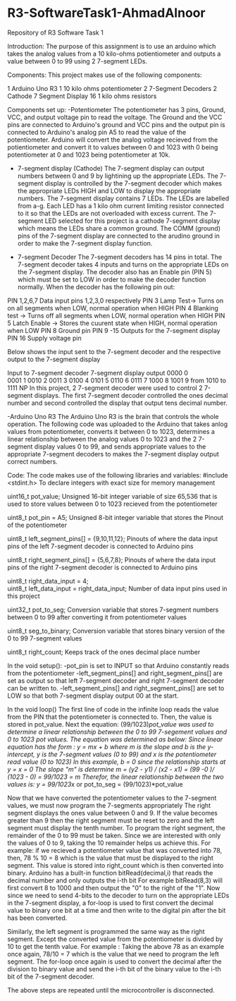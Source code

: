# R3-SoftwareTask1-AhmadAlnoor
Repository of R3 Software Task 1

Introduction:
The purpose of this assignment is to use an arduino which takes the analog values from a 10 kilo-ohms potientiometer and outputs a value between 0 to 99 using 2 7-segment LEDs. 

Components:
This project makes use of the following components:

1	 Arduino Uno R3
1	 10 kilo ohms potentiometer
2	7-Segment Decoders
2	Cathode 7 Segment Display
16	1 kilo ohms resistors

Components set up:
-Potentiometer
The potentiometer has 3 pins, Ground, VCC, and output voltage pin to read the voltage. The Ground and the VCC pins are connected to Arduino's ground and VCC pins and the output pin is connected to Arduino's analog pin A5 to read the value of the potentiometer. Arduino will convert the analog voltage recieved from the potientiometer and convert it to values between 0 and 1023 with 0 being potentiometer at 0 and 1023 being potentiometer at 10k. 

- 7-segment display (Cathode)
The 7-segment display can output numbers between 0 and 9 by lightining up the appropriate LEDs. The 7-segment display is controlled by the 7-segment decoder which makes the appropriate LEDs HIGH and LOW to display the appropriate numbers. The 7-segment display contains 7 LEDs. The LEDs are labelled from a-g. Each LED has a 1 kilo ohm current limiting resistor connected to it so that the LEDs are not overloaded with excess current. The 7-segment LED selected for this project is a cathode  7-segment display which means the LEDs share a common ground. The COMM (ground) pins of the 7-segment display are connected to the arudino ground in order to make the 7-segment display function.

- 7-segment Decoder
The 7-segment decoders has 14 pins in total. The 7-segment decoder takes 4 inputs and turns on the appropriate LEDs on the 7-segment display. The decoder also has an Enable pin (PIN 5) which must be set to LOW in order to make the decoder function normally. When the decoder has the following pin out:

PIN 1,2,6,7 	Data input pins 1,2,3,0 respectively
PIN 3		Lamp Test-> Turns on on all segments when LOW, normal operation when HIGH
PIN 4		Blanking test -> Turns off all segments when LOW, normal operation when HIGH
PIN 5		Latch Enable -> Stores the cuurent state when HIGH, normal operation when LOW
PIN 8		Ground pin
PIN 9 -15 	Outputs for the 7-segment display
PIN 16		Supply voltage pin

Below shows the input sent to the 7-segment decoder and the respective output to the 7-segment display

Input to 7-segment decoder			7-segment display output
0000						0		
0001						1
0010						2
0011						3
0100						4
0101						5
0110						6
0111						7
1000						8
1001						9
from 1010 to 1111					NP
In this project, 2 7-segment decoder were used to control 2 7-segment displays.
The first 7-segment decoder controlled the ones decimal number and second controlled the display that output tens decimal number.

-Arduino Uno R3
The Arduino Uno R3 is the brain that controls the whole operation. The following code was uploaded to the Arduino that takes anlog values from potentiometer, converts it between 0 to 1023, determines a linear relationship between the analog values 0 to 1023 and the 2 7-segment display values 0 to 99, and sends appropriate values to the appropriate 7-segment decoders to makes the 7-segment display output correct numbers.

Code:
The code makes use of the following libraries and variables:
#include <stdint.h>     		To declare integers with exact size for memory management

uint16_t pot_value;			Unsigned 16-bit integer variable of size 65,536 that is used to store values between 0 to 1023 recieved from the potentiometer

uint8_t pot_pin = A5; 		Unsigned 8-bit integer variable that stores the Pinout of the potentiometer

uint8_t left_segment_pins[] = {9,10,11,12};  Pinouts of where the data input pins of the left 7-segment decoder is connected to Arduino pins

uint8_t right_segment_pins[] = {5,6,7,8}; Pinouts of where the data input pins of the right 7-segment decoder is connected to Arduino pins
 
uint8_t right_data_input = 4;	
uint8_t left_data_input = right_data_input;  Number of data input pins used in this project

uint32_t pot_to_seg;		Conversion variable that stores 7-segment numbers between 0 to 99 after converting it from potentiometer values

uint8_t seg_to_binary;		Conversion variable that stores binary version of the 0 to 99 7-segment values


uint8_t right_count; 		Keeps track of the ones decimal place number

In the void setup():
-pot_pin is set to INPUT so that Arduino constantly reads from the potentiometer
-left_segment_pins[]  and right_segment_pins[] are set as output so that left 7-segment decoder and right 7-segment decoder can be written to.
-left_segment_pins[]  and right_segment_pins[] are set to LOW so that both 7-segment display output 00 at the start.

In the void loop()
The first line of code in the infinite loop reads the value from the PIN that the potentiometer is connected to. Then, the value is stored in pot_value.
Next the equation:
	(99/1023)*pot_value was used to determine a linear relationship between the 0 to 99 7-segement values and 0 to 1023 pot values. The equation was determined as below:
Since linear equation has the form :	y = mx + b
where m is the slope and b is the y-intercept, y is the 7-segment values (0 to 99) and x is the potentiometer read value (0 to 1023)
In this example, b = 0 since the relationship starts at y = x = 0
The slope "m" is determine     m = (y2 - y1) / (x2 - x1)  = (99 -0 )/ (1023 - 0) = 99/1023 = m
Therefor, the linear relationship between the two values is:
	y = 99/1023*x  or  pot_to_seg =  (99/1023)*pot_value

Now that we have converted the potentiometer values to the 7-segment values, we must now program the 7-segments appropriately
The right segment displays the ones value between 0 and 9. If the value becomes greater than 9 then the right segment must be reset to zero and the left segment
must display the tenth number.
To program the right segment, the remainder of the 0 to 99 must be taken. Since we are interested with only the values of 0 to 9, taking the 10 remainder helps us achieve this.
For example: if we recieved a potentiometer value that was converted into 78, then, 78 % 10 = 8 which is the value that must be displayed to the right segment.
This value is stored into right_count which is then converted into binary. Arduino has a built-in function bitRead(decimal,i) that reads the decimal number and only outputs the i-th bit
For example bitRead(8,3) will first convert 8 to 1000 and then output the "0" to the right of the "1". 
Now since we need to send 4-bits to the decoder to turn on the appropriate LEDs in the 7-segment display, a for-loop is used to first convert the decimal value to binary one bit at a time and then write to the digital pin after the bit has been converted.

Similarly, the left segment is programmed the same way as the right segment. Except the converted value from the potentiometer is divided by 10 to get the tenth value.
For example : Taking the above 78 as an example once again, 78/10 = 7 which is the value that we need to program the left segment.
The for-loop once again is used to convert the decimal after the division to binary value and send the i-th bit of the binary value to the i-th bit of the 7-segment decoder.

The above steps are repeated until the microcontroller is disconnected.
 



